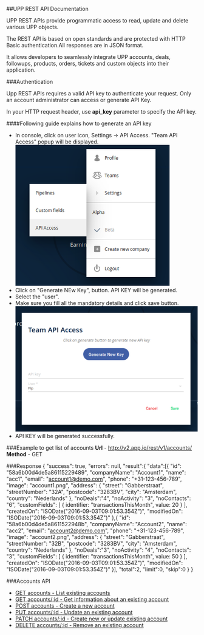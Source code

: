 
##UPP REST API Documentation

UPP REST APIs provide programmatic access to read, update and delete various UPP objects.  

The REST API is based on open standards and are protected with HTTP Basic authentication.All responses are in JSON format.  

It allows developers to seamlessly integrate UPP accounts, deals, followups, products, orders, tickets and custom objects into their application.

###Authentication

Upp REST APIs requires a valid API key to authenticate your request. Only an account administrator can access or generate API Key.   

In your HTTP request header, use **api_key** parameter to specify the API key.  

####Following guide explains how to generate an API key

* In console, click on user icon, Settings -> API Access. "Team API Access" popup will be displayed.  
![apikey_setting](images/apikey_setting.png)
* Click on "Generate NEw Key", button. API KEY will be generated.
* Select the "user".
* Make sure you fill all the mandatory details and click save button.  
![apikey_dialog](images/apikey_dialog.png)
* API KEY will be generated successfully. 

###Example to get list of accounts
**Url** - http://v2.app.io/rest/v1/accounts/
**Method** - GET

###Response
	{
		"success": true,
		"errors": null,
		"result":{
			"data":[{
				"id": "58a6b00d4de5a86115229489",
				"companyName": "Account1",
				"name": "acc1",
				"email": "account1@demo.com",
				"phone": "+31-123-456-789",
				"image": "account1.png",
				"address": {
					"street": "Gabberstraat",
					"streetNumber": "32A",
					"postcode": "3283BV",
					"city": "Amsterdam",
					"country": "Nederlands"
				},
				"noDeals":"4",
				"noActivity": "3",
				"noContacts": "6",
				"customFields": [
					{
						identifier: "transactionsThisMonth",
						value: 20
					}
				],
				"createdOn": "ISODate("2016-09-03T09:01:53.354Z")",
				"modifiedOn": "ISODate("2016-09-03T09:01:53.354Z")"
			},{
				"id": "58a6b00d4de5a8611522948b",
				"companyName": "Account2",
				"name": "acc2",
				"email": "account2@demo.com",
				"phone": "+31-123-456-789",
				"image": "account2.png",
				"address": {
					"street": "Gabberstraat",
					"streetNumber": "32B",
					"postcode": "3283BV",
					"city": "Amsterdam",
					"country": "Nederlands"
				},
				"noDeals":"3",
				"noActivity": "4",
				"noContacts": "3",
				"customFields": [
					{
						identifier: "transactionsThisMonth",
						value: 50
					}
				],
				"createdOn": "ISODate("2016-09-03T09:01:53.354Z")",
				"modifiedOn": "ISODate("2016-09-03T09:01:53.354Z")"
			}],
			"total":2,
			"limit":0,
			"skip":0
		}
	}

###Accounts API
* [GET accounts - List existing accounts](https://github.com/UppCRM/UppApiDocs/wiki/API-Account-Get)
* [GET accounts/:id - Get information about an existing account](https://github.com/UppCRM/UppApiDocs/wiki/API-Account-Details)
* [POST accounts - Create a new account](https://github.com/UppCRM/UppApiDocs/wiki/API-Account-Create)
* [PUT accounts/:id - Update an existing account](https://github.com/UppCRM/UppApiDocs/wiki/API-Account-Update)
* [PATCH accounts/:id - Create new or update existing account](https://github.com/UppCRM/UppApiDocs/wiki/API-Account-Path)
* [DELETE accounts/:id - Remove an existing account](https://github.com/UppCRM/UppApiDocs/wiki/API-Account-Delete)

